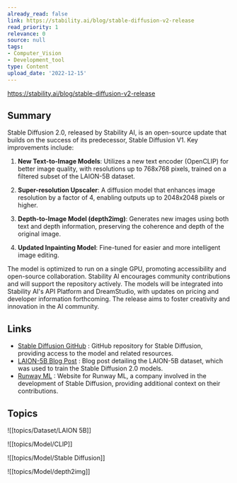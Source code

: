 ```yaml
---
already_read: false
link: https://stability.ai/blog/stable-diffusion-v2-release
read_priority: 1
relevance: 0
source: null
tags:
- Computer_Vision
- Development_tool
type: Content
upload_date: '2022-12-15'
---
```


https://stability.ai/blog/stable-diffusion-v2-release
## Summary

Stable Diffusion 2.0, released by Stability AI, is an open-source update that builds on the success of its predecessor, Stable Diffusion V1. Key improvements include:

1. **New Text-to-Image Models**: Utilizes a new text encoder (OpenCLIP) for better image quality, with resolutions up to 768x768 pixels, trained on a filtered subset of the LAION-5B dataset.

2. **Super-resolution Upscaler**: A diffusion model that enhances image resolution by a factor of 4, enabling outputs up to 2048x2048 pixels or higher.

3. **Depth-to-Image Model (depth2img)**: Generates new images using both text and depth information, preserving the coherence and depth of the original image.

4. **Updated Inpainting Model**: Fine-tuned for easier and more intelligent image editing.

The model is optimized to run on a single GPU, promoting accessibility and open-source collaboration. Stability AI encourages community contributions and will support the repository actively. The models will be integrated into Stability AI's API Platform and DreamStudio, with updates on pricing and developer information forthcoming. The release aims to foster creativity and innovation in the AI community.
## Links

- [Stable Diffusion GitHub](https://github.com/Stability-AI/stablediffusion) : GitHub repository for Stable Diffusion, providing access to the model and related resources.
- [LAION-5B Blog Post](https://laion.ai/blog/laion-5b/) : Blog post detailing the LAION-5B dataset, which was used to train the Stable Diffusion 2.0 models.
- [Runway ML](https://runwayml.com/) : Website for Runway ML, a company involved in the development of Stable Diffusion, providing additional context on their contributions.

## Topics

![[topics/Dataset/LAION 5B]]

![[topics/Model/CLIP]]

![[topics/Model/Stable Diffusion]]

![[topics/Model/depth2img]]